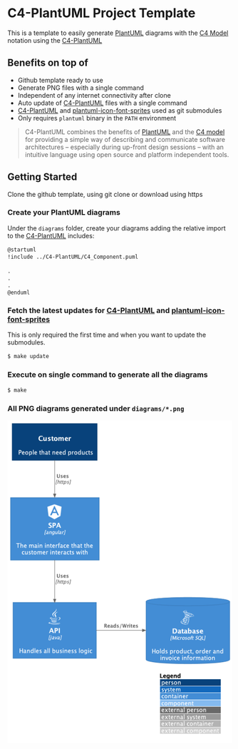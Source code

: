 # C4-PlantUML Project Template

This is a template to easily generate [PlantUML][1] diagrams with the [C4 Model][2] notation using the [C4-PlantUML][3]

## Benefits on top of

- Github template ready to use
- Generate PNG files with a single command
- Independent of any internet connectivity after clone
- Auto update of [C4-PlantUML][3] files with a single command
- [C4-PlantUML][3] and [plantuml-icon-font-sprites][4] used as git submodules
- Only requires `plantuml` binary in the `PATH` environment



> C4-PlantUML combines the benefits of [PlantUML][1] and the [C4 model][2] for providing a simple way of describing and communicate software architectures – especially during up-front design sessions – with an intuitive language using open source and platform independent tools.

## Getting Started

Clone the github template, using git clone or download using https

### Create your PlantUML diagrams

Under the `diagrams` folder, create your diagrams adding the relative import to the [C4-PlantUML][3] includes:

```puml
@startuml
!include ../C4-PlantUML/C4_Component.puml

.
.
.
@enduml
```

### Fetch the latest updates for [C4-PlantUML][3] and [plantuml-icon-font-sprites][4]

This is only required the first time and when you want to update the submodules.

```sh
$ make update
```

### Execute on single command to generate all the diagrams

```sh
$ make
```

### All PNG diagrams generated under `diagrams/*.png`

![example-diagram](./diagrams/context.png)

[1]: http://en.plantuml.com/
[2]: https://c4model.com/
[3]: https://github.com/plantuml-stdlib/C4-PlantUML
[4]: https://github.com/tupadr3/plantuml-icon-font-sprites/
